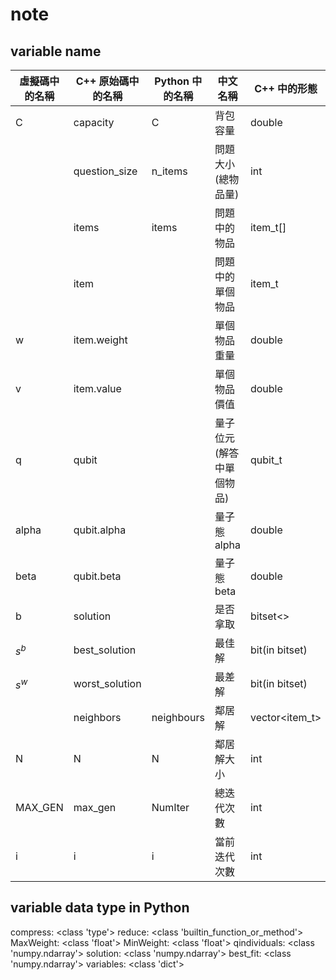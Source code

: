 # note

## variable name

| 虛擬碼中的名稱 | C++ 原始碼中的名稱  | Python 中的名稱 | 中文名稱                 | C++ 中的形態   | Python 中的形態 |
| -------------- | ------------------- | --------------- | ------------------------ | -------------- | --------------- |
| C              | capacity            | C               | 背包容量                 | double         | numpy.float64   |
|                | question_size       | n_items         | 問題大小(總物品量)       | int            | int             |
|                | items               | items           | 問題中的物品             | item_t[]       | numpy.ndarray   |
|                | item                |                 | 問題中的單個物品         | item_t         | numpy.ndarray   |
| w              | item.weight         |                 | 單個物品重量             | double         |                 |
| v              | item.value          |                 | 單個物品價值             | double         |                 |
| q              | qubit               |                 | 量子位元(解答中單個物品) | qubit_t        |                 |
| alpha          | qubit.alpha         |                 | 量子態 alpha             | double         |                 |
| beta           | qubit.beta          |                 | 量子態 beta              | double         |                 |
| b              | solution            |                 | 是否拿取                 | bitset<>       | numpy.ndarray   |
| $s^b$          | best_solution       |                 | 最佳解                   | bit(in bitset) | numpy.ndarray   |
| $s^w$          | worst_solution      |                 | 最差解                   | bit(in bitset) | numpy.ndarray   |
|                | neighbors           | neighbours      | 鄰居解                   | vector<item_t> | list            |
| N              | N                   | N               | 鄰居解大小               | int            | int             |
| MAX_GEN        | max_gen             | NumIter         | 總迭代次數               | int            | int             |
| i              | i                   | i               | 當前迭代次數             | int            | int             |

## variable data type in Python

compress: <class 'type'>
reduce: <class 'builtin_function_or_method'>
MaxWeight: <class 'float'>
MinWeight: <class 'float'>
qindividuals: <class 'numpy.ndarray'>
solution: <class 'numpy.ndarray'>
best_fit: <class 'numpy.ndarray'>
variables: <class 'dict'>
